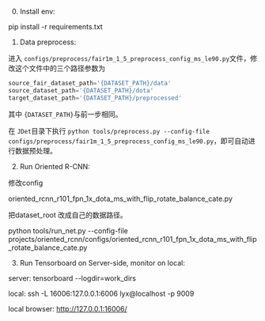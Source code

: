 0. Install env:

pip install -r requirements.txt


1. Data preprocess:

进入 `configs/preprocess/fair1m_1_5_preprocess_config_ms_le90.py`文件，修改这个文件中的三个路径参数为

```python
source_fair_dataset_path='{DATASET_PATH}/data'
source_dataset_path='{DATASET_PATH}/dota'
target_dataset_path='{DATASET_PATH}/preprocessed'
```

其中 `{DATASET_PATH}`与前一步相同。

在 `JDet`目录下执行 `python tools/preprocess.py --config-file configs/preprocess/fair1m_1_5_preprocess_config_ms_le90.py`，即可自动进行数据预处理。


2. Run Oriented R-CNN:

修改config

oriented_rcnn_r101_fpn_1x_dota_ms_with_flip_rotate_balance_cate.py

把dataset_root 改成自己的数据路径。

python tools/run_net.py --config-file projects/oriented_rcnn/configs/oriented_rcnn_r101_fpn_1x_dota_ms_with_flip_rotate_balance_cate.py

3. Run Tensorboard on Server-side, monitor on local:

server: tensorboard --logdir=work_dirs

local: ssh -L 16006:127.0.0.1:6006 lyx@localhost -p 9009

local browser: http://127.0.0.1:16006/
